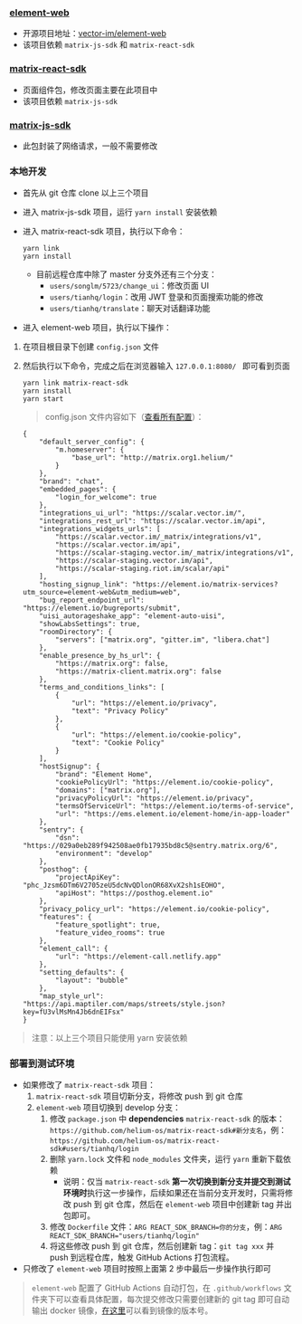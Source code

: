 ### [element-web](https://github.com/helium-os/element-web)

-   开源项目地址：[vector-im/element-web](https://github.com/vector-im/element-web)
-   该项目依赖 `matrix-js-sdk` 和 `matrix-react-sdk`

### [matrix-react-sdk](https://github.com/helium-os/matrix-react-sdk)

-   页面组件包，修改页面主要在此项目中
-   该项目依赖 `matrix-js-sdk`

### [matrix-js-sdk](https://github.com/helium-os/matrix-js-sdk)

-   此包封装了网络请求，一般不需要修改

### 本地开发

-   首先从 git 仓库 clone 以上三个项目
-   进入 matrix-js-sdk 项目，运行 `yarn install` 安装依赖
-   进入 matrix-react-sdk 项目，执行以下命令：

    ```
    yarn link
    yarn install
    ```

    -   目前远程仓库中除了 master 分支外还有三个分支：
        -   `users/songlm/5723/change_ui`：修改页面 UI
        -   `users/tianhq/login`：改用 JWT 登录和页面搜索功能的修改
        -   `users/tianhq/translate`：聊天对话翻译功能

-   进入 element-web 项目，执行以下操作：

1.  在项目根目录下创建 `config.json` 文件
2.  然后执行以下命令，完成之后在浏览器输入 `127.0.0.1:8080/ ` 即可看到页面

    ```
    yarn link matrix-react-sdk
    yarn install
    yarn start
    ```

    > config.json 文件内容如下（[查看所有配置](https://github.com/vector-im/element-web/blob/develop/docs/config.md)）：

    ```
    {
        "default_server_config": {
            "m.homeserver": {
                "base_url": "http://matrix.org1.helium/"
            }
        },
        "brand": "chat",
        "embedded_pages": {
            "login_for_welcome": true
        },
        "integrations_ui_url": "https://scalar.vector.im/",
        "integrations_rest_url": "https://scalar.vector.im/api",
        "integrations_widgets_urls": [
            "https://scalar.vector.im/_matrix/integrations/v1",
            "https://scalar.vector.im/api",
            "https://scalar-staging.vector.im/_matrix/integrations/v1",
            "https://scalar-staging.vector.im/api",
            "https://scalar-staging.riot.im/scalar/api"
        ],
        "hosting_signup_link": "https://element.io/matrix-services?utm_source=element-web&utm_medium=web",
        "bug_report_endpoint_url": "https://element.io/bugreports/submit",
        "uisi_autorageshake_app": "element-auto-uisi",
        "showLabsSettings": true,
        "roomDirectory": {
            "servers": ["matrix.org", "gitter.im", "libera.chat"]
        },
        "enable_presence_by_hs_url": {
            "https://matrix.org": false,
            "https://matrix-client.matrix.org": false
        },
        "terms_and_conditions_links": [
            {
                "url": "https://element.io/privacy",
                "text": "Privacy Policy"
            },
            {
                "url": "https://element.io/cookie-policy",
                "text": "Cookie Policy"
            }
        ],
        "hostSignup": {
            "brand": "Element Home",
            "cookiePolicyUrl": "https://element.io/cookie-policy",
            "domains": ["matrix.org"],
            "privacyPolicyUrl": "https://element.io/privacy",
            "termsOfServiceUrl": "https://element.io/terms-of-service",
            "url": "https://ems.element.io/element-home/in-app-loader"
        },
        "sentry": {
            "dsn": "https://029a0eb289f942508ae0fb17935bd8c5@sentry.matrix.org/6",
            "environment": "develop"
        },
        "posthog": {
            "projectApiKey": "phc_Jzsm6DTm6V2705zeU5dcNvQDlonOR68XvX2sh1sEOHO",
            "apiHost": "https://posthog.element.io"
        },
        "privacy_policy_url": "https://element.io/cookie-policy",
        "features": {
            "feature_spotlight": true,
            "feature_video_rooms": true
        },
        "element_call": {
            "url": "https://element-call.netlify.app"
        },
        "setting_defaults": {
            "layout": "bubble"
        },
        "map_style_url": "https://api.maptiler.com/maps/streets/style.json?key=fU3vlMsMn4Jb6dnEIFsx"
    }
    ```

> 注意：以上三个项目只能使用 yarn 安装依赖

### 部署到测试环境

-   如果修改了 `matrix-react-sdk` 项目：
    1. `matrix-react-sdk` 项目切新分支，将修改 push 到 git 仓库
    2. `element-web` 项目切换到 develop 分支：
        1. 修改 `package.json` 中 **dependencies** `matrix-react-sdk` 的版本：`https://github.com/helium-os/matrix-react-sdk#新分支名`，例：`https://github.com/helium-os/matrix-react-sdk#users/tianhq/login`
        2. 删除 `yarn.lock` 文件和 `node_modules` 文件夹，运行 `yarn` 重新下载依赖
            - 说明：仅当 `matrix-react-sdk` **第一次切换到新分支并提交到测试环境时**执行这一步操作，后续如果还在当前分支开发时，只需将修改 push 到 git 仓库，然后在 `element-web` 项目中创建新 tag 并出包即可。
        3. 修改 `Dockerfile` 文件：`ARG REACT_SDK_BRANCH=你的分支`，例：`ARG REACT_SDK_BRANCH="users/tianhq/login"`
        4. 将这些修改 push 到 git 仓库，然后创建新 tag：`git tag xxx` 并 push 到远程仓库，触发 GitHub Actions 打包流程。
-   只修改了 `element-web` 项目时按照上面第 2 步中最后一步操作执行即可

> `element-web` 配置了 GitHub Actions 自动打包，在 `.github/workflows` 文件夹下可以查看具体配置，每次提交修改只需要创建新的 git tag 即可自动输出 docker 镜像，[在这里](https://cr.console.aliyun.com/repository/cn-shenzhen/easypay/element-web/images)可以看到镜像的版本号。
